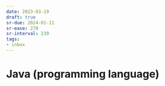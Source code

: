 ```yaml
---
date: 2023-03-19
draft: true
sr-due: 2024-01-11
sr-ease: 270
sr-interval: 239
tags:
- inbox
---
```


# Java (programming language)